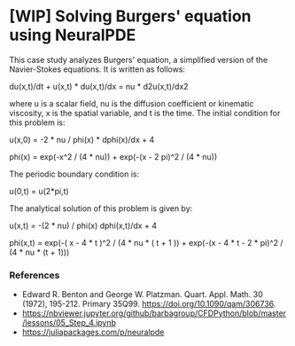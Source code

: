 # [WIP] Solving Burgers' equation using NeuralPDE

This case study analyzes Burgers' equation, a simplified version of the Navier-Stokes equations. It is written as follows:

  du(x,t)/dt + u(x,t) * du(x,t)/dx = nu * d2u(x,t)/dx2

where u is a scalar field, nu is the diffusion coefficient or kinematic viscosity, x is the spatial variable, and t is the time.
The initial condition for this problem is:

  u(x,0) = -2 * nu / phi(x) * dphi(x)/dx + 4
  
  phi(x) = exp(-x^2 / (4 * nu)) + exp(-(x - 2 pi)^2 / (4 * nu))

The periodic boundary condition is:

  u(0,t) = u(2*pi,t)

The analytical solution of this problem is given by:

  u(x,t) = -(2 * nu) / phi(x) dphi(x,t)/dx + 4 

  phi(x,t) = exp(-( x - 4 * t )^2 / (4 * nu * ( t + 1 )) + exp(-(x - 4 * t - 2 * pi)^2 / (4 * nu * (t + 1)))

### References

- Edward R. Benton and George W. Platzman. Quart. Appl. Math. 30 (1972), 195-212. Primary 35Q99. https://doi.org/10.1090/qam/306736.
- https://nbviewer.jupyter.org/github/barbagroup/CFDPython/blob/master/lessons/05_Step_4.ipynb
- https://juliapackages.com/p/neuralpde

